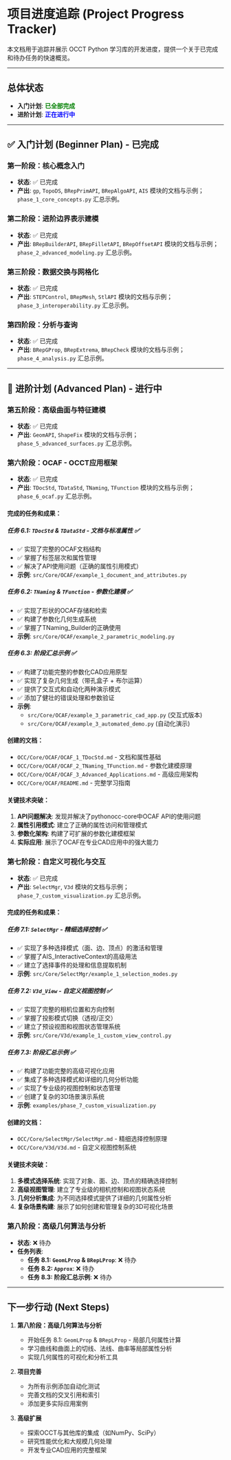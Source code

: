 # 项目进度追踪 (Project Progress Tracker)

本文档用于追踪并展示 OCCT Python 学习库的开发进度，提供一个关于已完成和待办任务的快速概览。

---

## 总体状态

- **入门计划**: <span style="color:green">**已全部完成**</span>
- **进阶计划**: <span style="color:blue">**正在进行中**</span>

---

## ✅ 入门计划 (Beginner Plan) - 已完成

### **第一阶段：核心概念入门**
- **状态**: ✅ 已完成
- **产出**: `gp`, `TopoDS`, `BRepPrimAPI`, `BRepAlgoAPI`, `AIS` 模块的文档与示例；`phase_1_core_concepts.py` 汇总示例。

### **第二阶段：进阶边界表示建模**
- **状态**: ✅ 已完成
- **产出**: `BRepBuilderAPI`, `BRepFilletAPI`, `BRepOffsetAPI` 模块的文档与示例；`phase_2_advanced_modeling.py` 汇总示例。

### **第三阶段：数据交换与网格化**
- **状态**: ✅ 已完成
- **产出**: `STEPControl`, `BRepMesh`, `StlAPI` 模块的文档与示例；`phase_3_interoperability.py` 汇总示例。

### **第四阶段：分析与查询**
- **状态**: ✅ 已完成
- **产出**: `BRepGProp`, `BRepExtrema`, `BRepCheck` 模块的文档与示例；`phase_4_analysis.py` 汇总示例。

---

## 🔵 进阶计划 (Advanced Plan) - 进行中

### **第五阶段：高级曲面与特征建模**
- **状态**: ✅ 已完成
- **产出**: `GeomAPI`, `ShapeFix` 模块的文档与示例；`phase_5_advanced_surfaces.py` 汇总示例。

### **第六阶段：OCAF - OCCT应用框架**
- **状态**: ✅ 已完成
- **产出**: `TDocStd`, `TDataStd`, `TNaming`, `TFunction` 模块的文档与示例；`phase_6_ocaf.py` 汇总示例。

#### 完成的任务和成果：

##### 任务 6.1: `TDocStd` & `TDataStd` - 文档与标准属性 ✅
- ✅ 实现了完整的OCAF文档结构
- ✅ 掌握了标签层次和属性管理
- ✅ 解决了API使用问题（正确的属性引用模式）
- **示例**: `src/Core/OCAF/example_1_document_and_attributes.py`

##### 任务 6.2: `TNaming` & `TFunction` - 参数化建模 ✅
- ✅ 实现了形状的OCAF存储和检索
- ✅ 构建了参数化几何生成系统
- ✅ 掌握了TNaming_Builder的正确使用
- **示例**: `src/Core/OCAF/example_2_parametric_modeling.py`

##### 任务 6.3: 阶段汇总示例 ✅
- ✅ 构建了功能完整的参数化CAD应用原型
- ✅ 实现了复杂几何生成（带孔盒子 + 布尔运算）
- ✅ 提供了交互式和自动化两种演示模式
- ✅ 添加了健壮的错误处理和参数验证
- **示例**:
  - `src/Core/OCAF/example_3_parametric_cad_app.py` (交互式版本)
  - `src/Core/OCAF/example_3_automated_demo.py` (自动化演示)

#### 创建的文档：
- `OCC/Core/OCAF/OCAF_1_TDocStd.md` - 文档和属性基础
- `OCC/Core/OCAF/OCAF_2_TNaming_TFunction.md` - 参数化建模原理
- `OCC/Core/OCAF/OCAF_3_Advanced_Applications.md` - 高级应用架构
- `OCC/Core/OCAF/README.md` - 完整学习指南

#### 关键技术突破：
1. **API问题解决**: 发现并解决了pythonocc-core中OCAF API的使用问题
2. **属性引用模式**: 建立了正确的属性访问和管理模式
3. **参数化架构**: 构建了可扩展的参数化建模框架
4. **实际应用**: 展示了OCAF在专业CAD应用中的强大能力


### **第七阶段：自定义可视化与交互**
- **状态**: ✅ 已完成
- **产出**: `SelectMgr`, `V3d` 模块的文档与示例；`phase_7_custom_visualization.py` 汇总示例。

#### 完成的任务和成果：

##### 任务 7.1: `SelectMgr` - 精细选择控制 ✅
- ✅ 实现了多种选择模式（面、边、顶点）的激活和管理
- ✅ 掌握了AIS_InteractiveContext的高级用法
- ✅ 建立了选择事件的处理和信息提取机制
- **示例**: `src/Core/SelectMgr/example_1_selection_modes.py`

##### 任务 7.2: `V3d_View` - 自定义视图控制 ✅
- ✅ 实现了完整的相机位置和方向控制
- ✅ 掌握了投影模式切换（透视/正交）
- ✅ 建立了预设视图和视图状态管理系统
- **示例**: `src/Core/V3d/example_1_custom_view_control.py`

##### 任务 7.3: 阶段汇总示例 ✅
- ✅ 构建了功能完整的高级可视化应用
- ✅ 集成了多种选择模式和详细的几何分析功能
- ✅ 实现了专业级的视图控制和状态管理
- ✅ 创建了复杂的3D场景演示系统
- **示例**: `examples/phase_7_custom_visualization.py`

#### 创建的文档：
- `OCC/Core/SelectMgr/SelectMgr.md` - 精细选择控制原理
- `OCC/Core/V3d/V3d.md` - 自定义视图控制系统

#### 关键技术突破：
1. **多模式选择系统**: 实现了对象、面、边、顶点的精确选择控制
2. **高级视图管理**: 建立了专业级的相机控制和视图状态系统
3. **几何分析集成**: 为不同选择模式提供了详细的几何属性分析
4. **复杂场景构建**: 展示了如何创建和管理复杂的3D可视化场景

### **第八阶段：高级几何算法与分析**
- **状态**: ❌ 待办
- **任务列表**:
  - **任务 8.1: `GeomLProp` & `BRepLProp`**: ❌ 待办
  - **任务 8.2: `Approx`**: ❌ 待办
  - **任务 8.3: 阶段汇总示例**: ❌ 待办

---

## 下一步行动 (Next Steps)

1. **第八阶段：高级几何算法与分析**
   - 开始任务 8.1: `GeomLProp` & `BRepLProp` - 局部几何属性计算
   - 学习曲线和曲面上的切线、法线、曲率等局部属性分析
   - 实现几何属性的可视化和分析工具

2. **项目完善**
   - 为所有示例添加自动化测试
   - 完善文档的交叉引用和索引
   - 添加更多实际应用案例

3. **高级扩展**
   - 探索OCCT与其他库的集成（如NumPy、SciPy）
   - 研究性能优化和大规模几何处理
   - 开发专业CAD应用的完整框架
